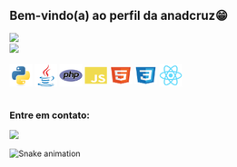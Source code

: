 ## Bem-vindo(a) ao perfil da anadcruz😁

 <div>
 <img height="180em" src= "https://github-readme-stats.vercel.app/api?username=anadcruz&show_icons=true&theme=tokyonight"
 </div>
 
 <div>
 <img height="180em" src="https://github-readme-stats.vercel.app/api/top-langs/?username=anadcruz&layout=compact&langs_count=6&theme=tokyonight"/>
 </div>

<div style="display: inline_block"><br>
 
  <img align="center" alt="Python" height="40" width="40" src="https://raw.githubusercontent.com/devicons/devicon/master/icons/python/python-original.svg">
   <img align="center" alt="PHP" height="40" width="40" src="https://raw.githubusercontent.com/devicons/devicon/master/icons/java/java-original.svg"> 
  <img align="center" alt="PHP" height="40" width="40" src="https://raw.githubusercontent.com/devicons/devicon/master/icons/php/php-original.svg">   
  <img align="center" alt="Js" height="30" width="40" src="https://raw.githubusercontent.com/devicons/devicon/master/icons/javascript/javascript-plain.svg">
  <img align="center" alt="HTML" height="30" width="40" src="https://raw.githubusercontent.com/devicons/devicon/master/icons/html5/html5-original.svg">
  <img align="center" alt="CSS" height="30" width="40" src="https://raw.githubusercontent.com/devicons/devicon/master/icons/css3/css3-original.svg">
  <img align="center" alt="React" height="40" width="40" src="https://raw.githubusercontent.com/devicons/devicon/master/icons/react/react-original.svg">

</div>

 <br>

  ### Entre em contato: 

<div> 

  <a href="https://www.linkedin.com/in/ana-clara-cruz-/" target="_blank"><img src="https://img.shields.io/badge/-LinkedIn-%230077B5?style=for-the-badge&logo=linkedin&logoColor=white" target="_blank"></a> 

 ![Snake animation](https://github.com/anadcruz/anadcruz/blob/output/github-contribution-grid-snake.svg)

</div>
